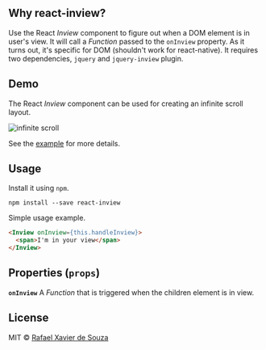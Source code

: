 ## Why react-inview?

Use the React *Inview* component to figure out when a DOM element is in user's
view. It will call a *Function* passed to the `onInview` property. As it turns
out, it's specific for DOM (shouldn't work for react-native). It requires two
dependencies, `jquery` and `jquery-inview` plugin.

## Demo

The React *Inview* component can be used for creating an infinite scroll
layout.

![infinite scroll](https://cloud.githubusercontent.com/assets/967155/8971390/4de7b93c-3626-11e5-8d1c-28e6504a255c.gif)

See the [example](./example) for more details.

## Usage

Install it using `npm`.

    npm install --save react-inview

Simple usage example.

```html
<Inview onInview={this.handleInview}>
  <span>I'm in your view</span>
</Inview>
```

## Properties (`props`)

**`onInview`** A *Function* that is triggered when the children element is in
view.

## License

MIT © [Rafael Xavier de Souza](http://rafael.xavier.blog.br)
